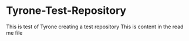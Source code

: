 # Tyrone-Test-Repository
This is test of Tyrone creating a test repository
This is content in the read me file
